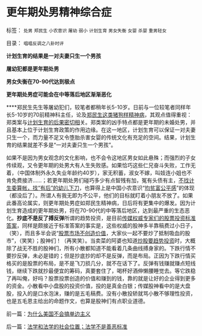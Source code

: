 # 更年期处男精神综合症

标签： `处男` `郑民生` `小农意识` `屠幼` `弱小` `计划生育` `男女失衡` `女婴` `杀婴` `重男轻女` 

目录： `唱唱反调之八卦时评`

**计划生育的结果是一对夫妻只生一个男孩**

**屠幼犯都是更年期处男**

**男女失衡在70-90代达到极点**

**更年期处男症可能会在中等落后地区渐渐恶化**

****郑民生先生等屠幼犯们，较笔者都稍年长5-10岁。日前与一位较笔者同样年长5-10岁的70前精神科主任，论及[郑民生这类猪狗样精神病](../../../2010/5/14/传染性精神病看“民主”确实会乱的.md)，其观点值得重视：郑类案与[计划生育的后果密切相](../../../2009/11/29/计划生育成了“最不坏”的选择.md)关。郑类案的凶手特点都是更年期的未婚处男，并且基本上位于计划生育政策的作用边缘。在这一地区，计划生育可以保证一对夫妻只生一个，而力量不足又令堕胎杀害女婴的传统文化有充足的空间。结果，计划生育的结果就差不多是“一对夫妻只生一个男孩”。



如果不是因为男女观念的文化影响，也不会令这地区男女如此悬殊；而强烈的子女传续观，又令更年期的处男大有人生失败感。如果恰巧这些仁兄奋斗失败，工作无着，（中国体制外永久失业年龄约40岁），家无积蓄，淑女不嫁，叫妓连小姐也不肯免费接济……；若更年期处男们碰巧多少有点智残有加，冤有头债有主，[不找计生委算帐，找“有后”的幼儿下刀](../../../2010/5/5/不要滥用“民不畏死”鼓励郑民生类恶性案件.md)，也算得上是中国小农意识“[均贫富公平感](../../../2010/2/1/老百姓不是邪恶的免疫体.md)”的体现（都没后了）。所谓人有我无即为不公平，他们的目标就盯着小朋友不放了。如果此番高论属实，则更年期处男症如郑民生精神病，日后将有更集中的爆发。因为计划生育造成的更年期处男，将在70-90代的中等落后地区，达到最严重的生态恶化。**抄底不是反了搏反弹**所谓的趋势投资，是目前[传媒权威专家们的股票投资标准答案](../../../2008/6/6/真理源自观察、思考、实践；而不是对权威的追随.md)，同样是颇接近于标准答案的事实是，这些权威的股神多半靠稿费过小日子，（笑），而且多半会说“[股票市场不创造价值](../../../2009/11/26/自愿交换是市场价值的唯一标准，和讲科学的艺术品.md)，大家伙一起不要炒了抵制吸血的股市”，（笑笑）；股神们！（再笑笑）。当卖菜的阿婆也知道[炒股要趋势投资](../../../2009/3/4/博羿市场里，还有多少人不相信趋势投资？.md)时，大概除了战无不胜的股神们，所有小散都知道不能看着几条曲线搏身家的。下跌行情不要抄反弹，未必是错的；但是抄底抄的却不是反弹，而是布局。正因为下跌行情买格买的是股票的布局，是不是飞刀损几分，就不在话下了。反弹有钱赚就赚点短线钱，继续下跌就抄最便宜的筹码，真要套住了，喝杯好酒伸懒腰睡觉去。等它跌稳了再叫俺，好吗？股票投票创造的价值和赚到的钱，靠的就是让好的企业得到更多的资金。小散看中小盘股的投资价值，投的是真金白银；传媒股神看中的是大盘股，投入的是口水泡沫，赚的是五毛稿费。没有小散投轿就骂小散不够理性投资，也是五毛恩主给出的命题作文，也算是股神们有点职业道德。

前一篇：[为什么美国不会搞单边主义](../../../2010/5/18/为什么美国不会搞单边主义.md)

后一篇：[法学和法学的社会位置；法学不是善恶标准](../../../2010/5/18/法学和法学的社会位置；法学不是善恶标准.md)